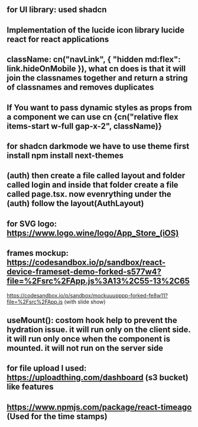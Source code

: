 ## for UI library: used shadcn

## Implementation of the lucide icon library lucide react for react applications

## className: cn("navLink", { "hidden md:flex": link.hideOnMobile }), what cn does is that it will join the classnames together and return a string of classnames and removes duplicates

## If You want to pass dynamic styles as props from a component we can use cn {cn("relative flex items-start w-full gap-x-2", className)}

## for shadcn darkmode we have to use theme first install npm install next-themes

## (auth) then create a file called layout and folder called login and inside that folder create a file called page.tsx. now evenrything under the (auth) follow the layout(AuthLayout)

## for SVG logo: https://www.logo.wine/logo/App_Store_(iOS)

## frames mockup: https://codesandbox.io/p/sandbox/react-device-frameset-demo-forked-s577w4?file=%2Fsrc%2FApp.js%3A13%2C55-13%2C65

https://codesandbox.io/p/sandbox/mockuuupppp-forked-fe8w11?file=%2Fsrc%2FApp.js (with slide show)

## useMount(): costom hook help to prevent the hydration issue. it will run only on the client side. it will run only once when the component is mounted. it will not run on the server side

## for file upload I used: https://uploadthing.com/dashboard (s3 bucket) like features

## https://www.npmjs.com/package/react-timeago (Used for the time stamps)
